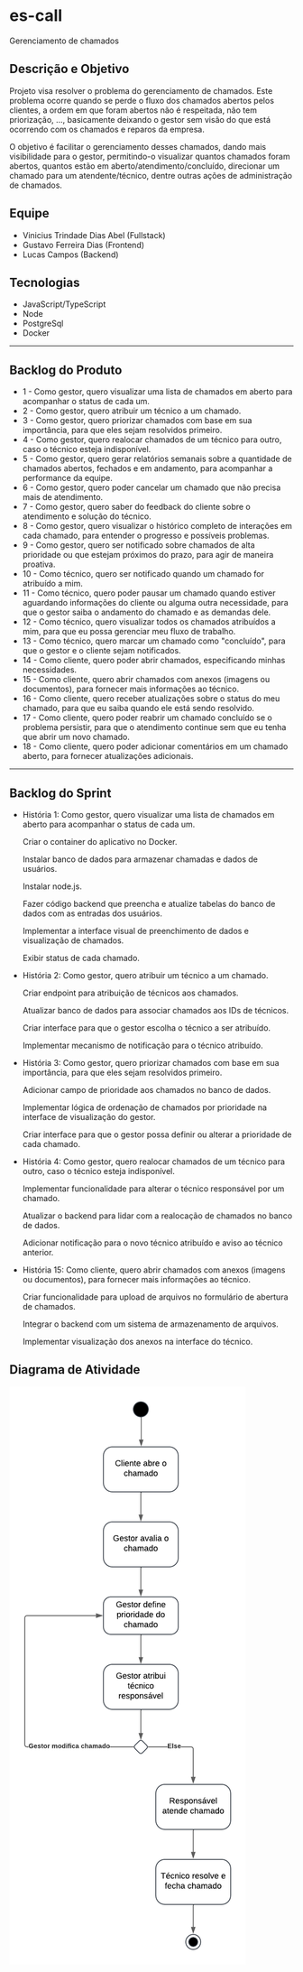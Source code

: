 # es-call
Gerenciamento de chamados

## Descrição e Objetivo

<p>Projeto visa resolver o problema do gerenciamento de chamados. Este problema ocorre quando se perde o fluxo dos chamados abertos pelos clientes, a ordem em que foram abertos não é respeitada, não tem priorização, ..., basicamente deixando o gestor sem visão do que está ocorrendo com os chamados e reparos da empresa.</p>

<p>O objetivo é facilitar o gerenciamento desses chamados, dando mais visibilidade para o gestor, permitindo-o visualizar quantos chamados foram abertos, quantos estão em aberto/atendimento/concluído, direcionar um chamado para um atendente/técnico, dentre outras ações de administração de chamados.</p>

## Equipe
<ul>
  <li>Vinicius Trindade Dias Abel (Fullstack)</li>
  <li>Gustavo Ferreira Dias (Frontend)</li>
  <li>Lucas Campos (Backend)</li>
</ul>

## Tecnologias
<ul>
  <li>JavaScript/TypeScript</li>
  <li>Node</li>
  <li>PostgreSql</li>
  <li>Docker</li>
</ul>

<hr>

## Backlog do Produto
<ul>
  <li>1 - Como gestor, quero visualizar uma lista de chamados em aberto para acompanhar o status de cada um.</li>
  <li>2 - Como gestor, quero atribuir um técnico a um chamado.</li>
  <li>3 - Como gestor, quero priorizar chamados com base em sua importância, para que eles sejam resolvidos primeiro.</li>
  <li>4 - Como gestor, quero realocar chamados de um técnico para outro, caso o técnico esteja indisponível.</li>
  <li>5 - Como gestor, quero gerar relatórios semanais sobre a quantidade de chamados abertos, fechados e em andamento, para acompanhar a performance da equipe.</li>
  <li>6 - Como gestor, quero poder cancelar um chamado que não precisa mais de atendimento.</li>
  <li>7 - Como gestor, quero saber do feedback do cliente sobre o atendimento e solução do técnico.</li>
  <li>8 - Como gestor, quero visualizar o histórico completo de interações em cada chamado, para entender o progresso e possíveis problemas.</li>
  <li>9 - Como gestor, quero ser notificado sobre chamados de alta prioridade ou que estejam próximos do prazo, para agir de maneira proativa.</li>
  <li>10 - Como técnico, quero ser notificado quando um chamado for atribuído a mim.</li>
  <li>11 - Como técnico, quero poder pausar um chamado quando estiver aguardando informações do cliente ou alguma outra necessidade, para que o gestor saiba o andamento do chamado e as demandas dele.</li>
  <li>12 - Como técnico, quero visualizar todos os chamados atribuídos a mim, para que eu possa gerenciar meu fluxo de trabalho.</li>
  <li>13 - Como técnico, quero marcar um chamado como "concluído", para que o gestor e o cliente sejam notificados.</li>
  <li>14 - Como cliente, quero poder abrir chamados, especificando minhas necessidades.</li>
  <li>15 - Como cliente, quero abrir chamados com anexos (imagens ou documentos), para fornecer mais informações ao técnico. </li>
  <li>16 - Como cliente, quero receber atualizações sobre o status do meu chamado, para que eu saiba quando ele está sendo resolvido.</li>
  <li>17 - Como cliente, quero poder reabrir um chamado concluído se o problema persistir, para que o atendimento continue sem que eu tenha que abrir um novo chamado.</li>
  <li>18 - Como cliente, quero poder adicionar comentários em um chamado aberto, para fornecer atualizações adicionais.</li>

</ul> 

<hr>

## Backlog do Sprint
<ul>
  <li>História 1: Como gestor, quero visualizar uma lista de chamados em aberto para acompanhar o status de cada um.</li>
    <p></p>
    <p>Criar o container do aplicativo no Docker.</p>
    <p>Instalar banco de dados para armazenar chamadas e dados de usuários.</p>
    <p>Instalar node.js.</p>
    <p>Fazer código backend que preencha e atualize tabelas do banco de dados com as entradas dos usuários.</p>
    <p>Implementar a interface visual de preenchimento de dados e visualização de chamados.</p>
    <p>Exibir status de cada chamado.</p>
  
  <li>História 2: Como gestor, quero atribuir um técnico a um chamado.</li>
    <p></p>
    <p>Criar endpoint para atribuição de técnicos aos chamados.</p>
    <p>Atualizar banco de dados para associar chamados aos IDs de técnicos.</p>
    <p>Criar interface para que o gestor escolha o técnico a ser atribuído.</p>
    <p>Implementar mecanismo de notificação para o técnico atribuído.</p>

  <li>História 3: Como gestor, quero priorizar chamados com base em sua importância, para que eles sejam resolvidos primeiro.</li>
    <p></p>
    <p>Adicionar campo de prioridade aos chamados no banco de dados.</p>
    <p>Implementar lógica de ordenação de chamados por prioridade na interface de visualização do gestor.</p>
    <p>Criar interface para que o gestor possa definir ou alterar a prioridade de cada chamado.</p>

  <li>História 4: Como gestor, quero realocar chamados de um técnico para outro, caso o técnico esteja indisponível.</li>
    <p></p>
    <p>Implementar funcionalidade para alterar o técnico responsável por um chamado.</p>
    <p>Atualizar o backend para lidar com a realocação de chamados no banco de dados.</p>
    <p>Adicionar notificação para o novo técnico atribuído e aviso ao técnico anterior.</p>

  <li>História 15: Como cliente, quero abrir chamados com anexos (imagens ou documentos), para fornecer mais informações ao técnico.</li>
    <p></p>
    <p>Criar funcionalidade para upload de arquivos no formulário de abertura de chamados.</p>
    <p>Integrar o backend com um sistema de armazenamento de arquivos.</p>
    <p>Implementar visualização dos anexos na interface do técnico.</p>
  
</ul>

## Diagrama de Atividade

![Diagrama de Atividade](diagramas/diagrama_atividade.png)
